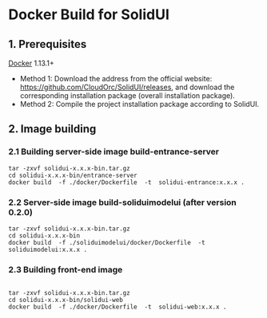 # Docker Build for SolidUI

## 1. Prerequisites

[Docker](https://docs.docker.com/engine/install/) 1.13.1+

* Method 1: Download the address from the official website: https://github.com/CloudOrc/SolidUI/releases, and download the corresponding installation package (overall installation package).
* Method 2: Compile the project installation package according to SolidUI.

## 2. Image building

### 2.1 Building server-side image build-entrance-server

```shell script
tar -zxvf solidui-x.x.x-bin.tar.gz
cd solidui-x.x.x-bin/entrance-server 
docker build  -f ./docker/Dockerfile  -t  solidui-entrance:x.x.x . 

```


### 2.2 Server-side image build-soliduimodelui (after version 0.2.0)
```shell script
tar -zxvf solidui-x.x.x-bin.tar.gz
cd solidui-x.x.x-bin
docker build  -f ./soliduimodelui/docker/Dockerfile  -t  soliduimodelui:x.x.x .
```

### 2.3 Building front-end image

```shell script

tar -zxvf solidui-x.x.x-bin.tar.gz
cd solidui-x.x.x-bin/solidui-web
docker build  -f ./docker/Dockerfile  -t  solidui-web:x.x.x .

```